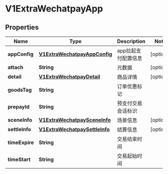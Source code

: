 
# V1ExtraWechatpayApp

## Properties
Name | Type | Description | Notes
------------ | ------------- | ------------- | -------------
**appConfig** | [**V1ExtraWechatpayAppConfig**](V1ExtraWechatpayAppConfig.md) | app拉起支付配置信息 |  [optional]
**attach** | **String** | 元数据 |  [optional]
**detail** | [**V1ExtraWechatpayDetail**](V1ExtraWechatpayDetail.md) | 商品详情 |  [optional]
**goodsTag** | **String** | 订单优惠标记 | 
**prepayId** | **String** | 预支付交易会话标识 | 
**sceneInfo** | [**V1ExtraWechatpaySceneInfo**](V1ExtraWechatpaySceneInfo.md) | 场景信息 |  [optional]
**settleInfo** | [**V1ExtraWechatpaySettleInfo**](V1ExtraWechatpaySettleInfo.md) | 结算信息 |  [optional]
**timeExpire** | **String** | 交易结束时间 | 
**timeStart** | **String** | 交易起始时间 | 



